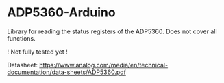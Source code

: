 # ADP5360-Arduino

Library for reading the status registers of the ADP5360. Does not cover all functions.

! Not fully tested yet !

Datasheet: https://www.analog.com/media/en/technical-documentation/data-sheets/ADP5360.pdf 
